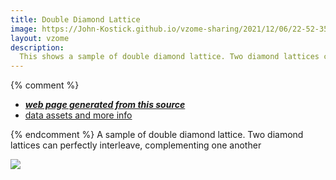 ```yaml
---
title: Double Diamond Lattice
image: https://John-Kostick.github.io/vzome-sharing/2021/12/06/22-52-35-Double-Diamond-Lattice/Double Diamond Lattice.png
layout: vzome
description:
  This shows a sample of double diamond lattice. Two diamond lattices can perfectly interlink, complementing one another
---
```

  

{% comment %}
 - [***web page generated from this source***][post]
 - [data assets and more info][github]

[post]: <https://John-Kostick.github.io/vzome-sharing/2021/12/06/Double Diamond Lattice-22-52-35.html>
[github]: <https://github.com/John-Kostick/vzome-sharing/tree/main/2021/12/06/22-52-35-Double Diamond Lattice/>
{% endcomment %}
A sample of double diamond lattice. Two diamond lattices can perfectly interleave, complementing one another


<vzome-viewer style="width: 100%; height: 100vh;"
       src="https://John-Kostick.github.io/vzome-sharing/2021/12/06/22-52-35-Double Diamond Lattice/Double Diamond Lattice.vZome" >
  <img src="https://John-Kostick.github.io/vzome-sharing/2021/12/06/22-52-35-Double Diamond Lattice/Double Diamond Lattice.png" />
</vzome-viewer>
